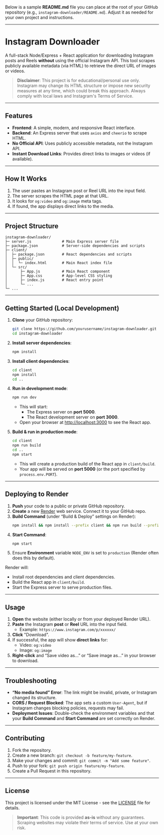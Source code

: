 Below is a sample **README.md** file you can place at the root of your GitHub repository (e.g., `instagram-downloader/README.md`). Adjust it as needed for your own project and instructions.

---

# Instagram Downloader

A full-stack Node/Express + React application for downloading Instagram posts and Reels **without** using the official Instagram API. This tool scrapes publicly available metadata (via HTML) to retrieve the direct URL of images or videos.

> **Disclaimer**: This project is for educational/personal use only. Instagram may change its HTML structure or impose new security measures at any time, which could break this approach. Always comply with local laws and Instagram's Terms of Service.

---

## Features

- **Frontend**: A simple, modern, and responsive React interface.
- **Backend**: An Express server that uses `axios` and `cheerio` to scrape HTML.
- **No Official API**: Uses publicly accessible metadata, not the Instagram API.
- **Instant Download Links**: Provides direct links to images or videos (if available).

---

## How It Works

1. The user pastes an Instagram post or Reel URL into the input field.
2. The server scrapes the HTML page at that URL.
3. It looks for `og:video` and `og:image` meta tags.
4. If found, the app displays direct links to the media.

---

## Project Structure

```
instagram-downloader/
├─ server.js              # Main Express server file
├─ package.json           # Server-side dependencies and scripts
├─ client/
│  ├─ package.json        # React dependencies and scripts
│  ├─ public/
│  │  └─ index.html       # Main React index file
│  └─ src/
│      ├─ App.js          # Main React component
│      ├─ App.css         # App-level CSS styling
│      ├─ index.js        # React entry point
│      └─ ...
└─ ...
```

---

## Getting Started (Local Development)

1. **Clone** your GitHub repository:
   ```bash
   git clone https://github.com/yourusername/instagram-downloader.git
   cd instagram-downloader
   ```

2. **Install server dependencies**:
   ```bash
   npm install
   ```

3. **Install client dependencies**:
   ```bash
   cd client
   npm install
   cd ..
   ```

4. **Run in development mode**:
   ```bash
   npm run dev
   ```
   - This will start:
     - The Express server on **port 5000**.
     - The React development server on **port 3000**.
   - Open your browser at [http://localhost:3000](http://localhost:3000) to see the React app.

5. **Build & run in production mode**:
   ```bash
   cd client
   npm run build
   cd ..
   npm start
   ```
   - This will create a production build of the React app in `client/build`.
   - Your app will be served on **port 5000** (or the port specified by `process.env.PORT`).

---

## Deploying to Render

1. **Push** your code to a public or private GitHub repository.
2. **Create** a new [Render](https://render.com/) web service. Connect it to your GitHub repo.
3. **Build Command** (under “Build & Deploy” settings on Render):
   ```bash
   npm install && npm install --prefix client && npm run build --prefix client
   ```
4. **Start Command**:
   ```bash
   npm start
   ```
5. Ensure **Environment** variable `NODE_ENV` is set to `production` (Render often does this by default).

Render will:
- Install root dependencies and client dependencies.
- Build the React app in `client/build`.
- Start the Express server to serve production files.

---

## Usage

1. **Open** the website (either locally or from your deployed Render URL).
2. **Paste** the Instagram **post** or **Reel** URL into the input field. 
   - Example: `https://www.instagram.com/p/xxxxxx/`
3. **Click** "Download".
4. If successful, the app will show **direct links** for:
   - Video: `og:video`
   - Image: `og:image`
5. **Right-click** and “Save video as…” or “Save image as…” in your browser to download.

---

## Troubleshooting

- **“No media found” Error**: The link might be invalid, private, or Instagram changed its structure.
- **CORS / Request Blocked**: The app sets a custom `User-Agent`, but if Instagram changes blocking policies, requests may fail.
- **Deployment Issues**: Double-check the environment variables and that your **Build Command** and **Start Command** are set correctly on Render.

---

## Contributing

1. Fork the repository.
2. Create a new branch: `git checkout -b feature/my-feature`.
3. Make your changes and commit: `git commit -m "Add some feature"`.
4. Push to your fork: `git push origin feature/my-feature`.
5. Create a Pull Request in this repository.

---

## License

This project is licensed under the MIT License - see the [LICENSE](LICENSE) file for details.

> **Important**: This code is provided **as-is** without any guarantees. Scraping websites may violate their terms of service. Use at your own risk.
